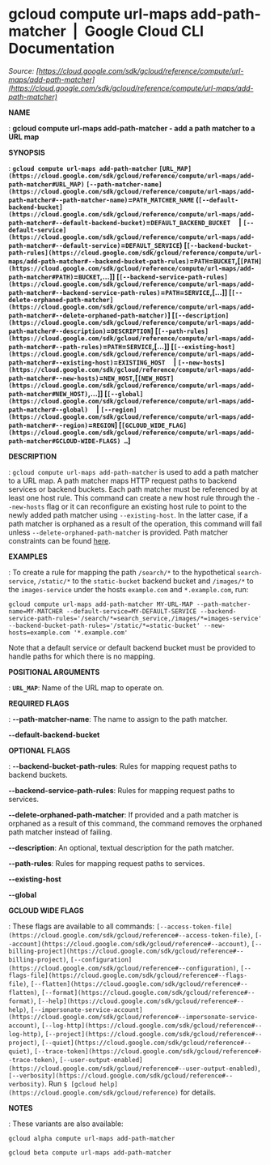 # gcloud compute url-maps add-path-matcher  |  Google Cloud CLI Documentation

*Source: [https://cloud.google.com/sdk/gcloud/reference/compute/url-maps/add-path-matcher](https://cloud.google.com/sdk/gcloud/reference/compute/url-maps/add-path-matcher)*

**NAME**

: **gcloud compute url-maps add-path-matcher - add a path matcher to a URL map**

**SYNOPSIS**

: **`gcloud compute url-maps add-path-matcher` `[URL_MAP](https://cloud.google.com/sdk/gcloud/reference/compute/url-maps/add-path-matcher#URL_MAP)` `[--path-matcher-name](https://cloud.google.com/sdk/gcloud/reference/compute/url-maps/add-path-matcher#--path-matcher-name)`=`PATH_MATCHER_NAME` (`[--default-backend-bucket](https://cloud.google.com/sdk/gcloud/reference/compute/url-maps/add-path-matcher#--default-backend-bucket)`=`DEFAULT_BACKEND_BUCKET`     | `[--default-service](https://cloud.google.com/sdk/gcloud/reference/compute/url-maps/add-path-matcher#--default-service)`=`DEFAULT_SERVICE`) [`[--backend-bucket-path-rules](https://cloud.google.com/sdk/gcloud/reference/compute/url-maps/add-path-matcher#--backend-bucket-path-rules)`=`PATH`=`BUCKET`,[`[PATH](https://cloud.google.com/sdk/gcloud/reference/compute/url-maps/add-path-matcher#PATH)`=`BUCKET`,…]] [`[--backend-service-path-rules](https://cloud.google.com/sdk/gcloud/reference/compute/url-maps/add-path-matcher#--backend-service-path-rules)`=`PATH`=`SERVICE`,[…]] [`[--delete-orphaned-path-matcher](https://cloud.google.com/sdk/gcloud/reference/compute/url-maps/add-path-matcher#--delete-orphaned-path-matcher)`] [`[--description](https://cloud.google.com/sdk/gcloud/reference/compute/url-maps/add-path-matcher#--description)`=`DESCRIPTION`] [`[--path-rules](https://cloud.google.com/sdk/gcloud/reference/compute/url-maps/add-path-matcher#--path-rules)`=`PATH`=`SERVICE`,[…]] [`[--existing-host](https://cloud.google.com/sdk/gcloud/reference/compute/url-maps/add-path-matcher#--existing-host)`=`EXISTING_HOST`     | `[--new-hosts](https://cloud.google.com/sdk/gcloud/reference/compute/url-maps/add-path-matcher#--new-hosts)`=`NEW_HOST`,[`[NEW_HOST](https://cloud.google.com/sdk/gcloud/reference/compute/url-maps/add-path-matcher#NEW_HOST)`,…]] [`[--global](https://cloud.google.com/sdk/gcloud/reference/compute/url-maps/add-path-matcher#--global)`     | `[--region](https://cloud.google.com/sdk/gcloud/reference/compute/url-maps/add-path-matcher#--region)`=`REGION`] [`[GCLOUD_WIDE_FLAG](https://cloud.google.com/sdk/gcloud/reference/compute/url-maps/add-path-matcher#GCLOUD-WIDE-FLAGS) …`]**

**DESCRIPTION**

: `gcloud compute url-maps add-path-matcher` is used to add a path
matcher to a URL map. A path matcher maps HTTP request paths to backend services
or backend buckets. Each path matcher must be referenced by at least one host
rule. This command can create a new host rule through the
`--new-hosts` flag or it can reconfigure an existing host rule to
point to the newly added path matcher using `--existing-host`. In the
latter case, if a path matcher is orphaned as a result of the operation, this
command will fail unless `--delete-orphaned-path-matcher` is
provided. Path matcher constraints can be found [here](https://cloud.google.com/load-balancing/docs/url-map-concepts#pm-constraints).

**EXAMPLES**

: To create a rule for mapping the path `/search/*` to the hypothetical
`search-service`, `/static/*` to the
`static-bucket` backend bucket and `/images/*` to the
`images-service` under the hosts `example.com` and
`*.example.com`, run:

```
gcloud compute url-maps add-path-matcher MY-URL-MAP --path-matcher-name=MY-MATCHER --default-service=MY-DEFAULT-SERVICE --backend-service-path-rules='/search/*=search_service,/images/*=images-service' --backend-bucket-path-rules='/static/*=static-bucket' --new-hosts=example.com '*.example.com'
```

Note that a default service or default backend bucket must be provided to handle
paths for which there is no mapping.

**POSITIONAL ARGUMENTS**

: **`URL_MAP`**:
Name of the URL map to operate on.

**REQUIRED FLAGS**

: **--path-matcher-name**:
The name to assign to the path matcher.

**--default-backend-bucket**

**OPTIONAL FLAGS**

: **--backend-bucket-path-rules**:
Rules for mapping request paths to backend buckets.

**--backend-service-path-rules**:
Rules for mapping request paths to services.

**--delete-orphaned-path-matcher**:
If provided and a path matcher is orphaned as a result of this command, the
command removes the orphaned path matcher instead of failing.

**--description**:
An optional, textual description for the path matcher.

**--path-rules**:
Rules for mapping request paths to services.

**--existing-host**

**--global**

**GCLOUD WIDE FLAGS**

: These flags are available to all commands: `[--access-token-file](https://cloud.google.com/sdk/gcloud/reference#--access-token-file)`,
`[--account](https://cloud.google.com/sdk/gcloud/reference#--account)`, `[--billing-project](https://cloud.google.com/sdk/gcloud/reference#--billing-project)`,
`[--configuration](https://cloud.google.com/sdk/gcloud/reference#--configuration)`,
`[--flags-file](https://cloud.google.com/sdk/gcloud/reference#--flags-file)`,
`[--flatten](https://cloud.google.com/sdk/gcloud/reference#--flatten)`, `[--format](https://cloud.google.com/sdk/gcloud/reference#--format)`, `[--help](https://cloud.google.com/sdk/gcloud/reference#--help)`, `[--impersonate-service-account](https://cloud.google.com/sdk/gcloud/reference#--impersonate-service-account)`,
`[--log-http](https://cloud.google.com/sdk/gcloud/reference#--log-http)`,
`[--project](https://cloud.google.com/sdk/gcloud/reference#--project)`, `[--quiet](https://cloud.google.com/sdk/gcloud/reference#--quiet)`, `[--trace-token](https://cloud.google.com/sdk/gcloud/reference#--trace-token)`, `[--user-output-enabled](https://cloud.google.com/sdk/gcloud/reference#--user-output-enabled)`,
`[--verbosity](https://cloud.google.com/sdk/gcloud/reference#--verbosity)`.
Run `$ [gcloud help](https://cloud.google.com/sdk/gcloud/reference)` for details.

**NOTES**

: These variants are also available:

```
gcloud alpha compute url-maps add-path-matcher
```

```
gcloud beta compute url-maps add-path-matcher
```